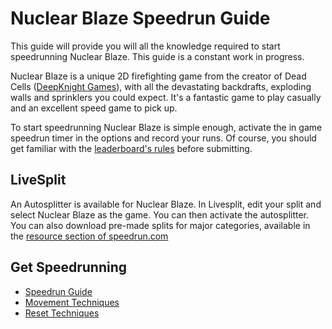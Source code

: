 # Nuclear Blaze Speedrun Guide
This guide will provide you will all the knowledge required to start speedrunning Nuclear Blaze. This guide is a constant work in progress.

Nuclear Blaze is a unique 2D firefighting game from the creator of Dead Cells ([DeepKnight Games](https://deepnight.net/)), with all the devastating backdrafts, exploding walls and sprinklers you could expect. It's a fantastic game to play casually and an excellent speed game to pick up.

To start speedrunning Nuclear Blaze is simple enough, activate the in game speedrun timer in the options and record your runs. Of course, you should get familiar with the [leaderboard's rules](https://www.speedrun.com/nuclear_blaze?h=Any-Classic-NG-Default&rules=game&x=mkey0q92-rn1pxjpn.z19o6441-wl39zd6l.9qjkvwo1-68k5r748.rqv5g6y1) before submitting.

## LiveSplit
An Autosplitter is available for Nuclear Blaze. In Livesplit, edit your split and select Nuclear Blaze as the game. You can then activate the autosplitter.
You can also download pre-made splits for major categories, available in the [resource section of speedrun.com](https://www.speedrun.com/nuclear_blaze/resources/cgjwe)

## Get Speedrunning
- [Speedrun Guide](/docs/Guide)
- [Movement Techniques](/docs/Techniques/Movement)
- [Reset Techniques](/docs/Techniques/Reset)